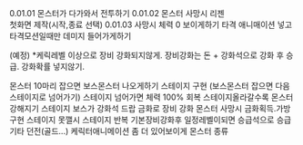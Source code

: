 0.01.01 몬스터가 다가와서 전투하기
0.01.02 몬스터 사망시 리젠  
        첫화면 제작(시작,종료 선택)
0.01.03 사망시 체력 0 보이게하기
        타격 애니매이션 넣고 타격모션일때만 데미지 들어가게하기

        
(예정) 
*케릭레벨 이상으로 장비 강화되지않게. 장비강화는 돈 + 강화석으로 강화 후 승급. 강화확률 넣지않기. 

몬스터 10마리 잡으면 보스몬스터 나오게하기
스테이지 구현 (보스몬스터 잡으면 다음스테이지로 넘어가기)
스테이지 넘어가면 체력 100% 회복
스테이지올라갈수록 몬스터 강해지기
스테이지 보스가 강화석 드랍
금화로 장비 강화
몬스터 사망시 금화획득.가방구현
스테이지 못깰시 스테이지 반복
기본장비강화후 일정레벨이되면 승급석으로 승급
기타 던전(골드...)
케릭터애니메이션 좀 더 있어보이게
몬스터 종류


        
